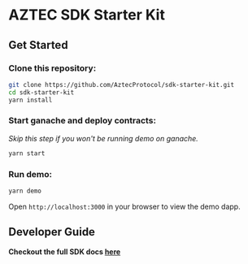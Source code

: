 # AZTEC SDK Starter Kit

## Get Started

### Clone this repository:

```sh
git clone https://github.com/AztecProtocol/sdk-starter-kit.git
cd sdk-starter-kit
yarn install
```

### Start ganache and deploy contracts:

_Skip this step if you won't be running demo on ganache._

```sh
yarn start
```

### Run demo:

```sh
yarn demo
```

Open `http://localhost:3000` in your browser to view the demo dapp.


## Developer Guide

**Checkout the full SDK docs [here](https://docs.aztecprotocol.com/#/SDK/Getting%20started)**

